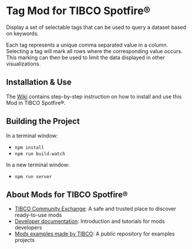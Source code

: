 # Tag Mod for TIBCO Spotfire®

Display a set of selectable tags that can be used to query a dataset based on keywords.

Each tag represents a unique comma separated value in a column. Selecting a tag will mark all rows where the corresponding value occurs. This marking can then be used to limit the data displayed in other visualizations.

## Installation & Use

The [Wiki](https://github.com/tibco/spotfire-mod-tag/wiki) contains step-by-step instruction on how to install and use this Mod in TIBCO Spotfire®.

## Building the Project

In a terminal window:
- `npm install`
- `npm run build-watch`

In a new terminal window:
- `npm run server`

## About Mods for TIBCO Spotfire®
-   [TIBCO Community Exchange](https://community.tibco.com/exchange): A safe and trusted place to discover ready-to-use mods
-   [Developer documentation](https://tibcosoftware.github.io/spotfire-mods/docs/): Introduction and tutorials for mods developers
-   [Mods examples made by TIBCO](https://github.com/TIBCOSoftware/spotfire-mods/releases/latest): A public repository for examples projects
